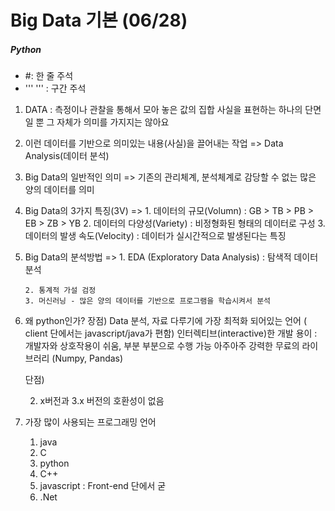 # Big Data 기본 (06/28)

##### Python

- #: 한 줄 주석
- ''' ''' : 구간 주석



1. DATA : 측정이나 관찰을 통해서 모아 놓은 값의 집합
          사실을 표현하는 하나의 단면일 뿐 그 자체가 의미를 가지지는 않아요
2. 이런 데이터를 기반으로 의미있는 내용(사실)을 끌어내는 작업 => Data Analysis(데이터 분석)
3. Big Data의 일반적인 의미 => 기존의 관리체계, 분석체계로 감당할 수 없는 많은 양의 데이터를 의미
4. Big Data의 3가지 특징(3V)
    => 1. 데이터의 규모(Volumn) : GB > TB > PB > EB > ZB > YB
       2. 데이터의 다양성(Variety) : 비정형화된 형태의 데이터로 구성
       3. 데이터의 발생 속도(Velocity) : 데이터가 실시간적으로 발생된다는 특징
5. Big Data의 분석방법 
    => 1. EDA (Exploratory Data Analysis) : 탐색적 데이터 분석
    
       2. 통계적 가설 검정
       3. 머신러닝 - 많은 양의 데이터를 기반으로 프로그램을 학습시켜서 분석
6. 왜 python인가? 
    장점)
    Data 분석, 자료 다루기에 가장 최적화 되어있는 언어
    ( client 단에서는 javascript/java가 편함)
    인터렉티브(interactive)한 개발 용이 : 개발자와 상호작용이 쉬움, 부분 부분으로 수행 가능
    아주아주 강력한 무료의 라이브러리 (Numpy, Pandas)
    
    단점)
    
    2. x버전과 3.x 버전의 호환성이 없음
    
7. 가장 많이 사용되는 프로그래밍 언어
    1. java
    2. C
    3. python
    4. C++
    5. javascript : Front-end 단에서 굳
    6. .Net